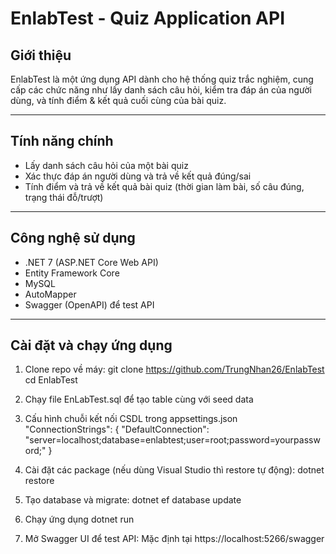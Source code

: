 # EnlabTest - Quiz Application API

## Giới thiệu
EnlabTest là một ứng dụng API dành cho hệ thống quiz trắc nghiệm, cung cấp các chức năng như lấy danh sách câu hỏi, kiểm tra đáp án của người dùng, và tính điểm & kết quả cuối cùng của bài quiz.

---

## Tính năng chính
- Lấy danh sách câu hỏi của một bài quiz
- Xác thực đáp án người dùng và trả về kết quả đúng/sai
- Tính điểm và trả về kết quả bài quiz (thời gian làm bài, số câu đúng, trạng thái đỗ/trượt)

---

## Công nghệ sử dụng
- .NET 7 (ASP.NET Core Web API)
- Entity Framework Core
- MySQL
- AutoMapper
- Swagger (OpenAPI) để test API

---

## Cài đặt và chạy ứng dụng

1. Clone repo về máy:
git clone https://github.com/TrungNhan26/EnlabTest
cd EnlabTest

2. Chạy file EnLabTest.sql để tạo table cùng với seed data

3. Cấu hình chuỗi kết nối CSDL trong appsettings.json
"ConnectionStrings": {
  "DefaultConnection": "server=localhost;database=enlabtest;user=root;password=yourpassword;"
}

4. Cài đặt các package (nếu dùng Visual Studio thì restore tự động):
dotnet restore

5. Tạo database và migrate:
dotnet ef database update

6. Chạy ứng dụng
dotnet run

7. Mở Swagger UI để test API:
Mặc định tại https://localhost:5266/swagger